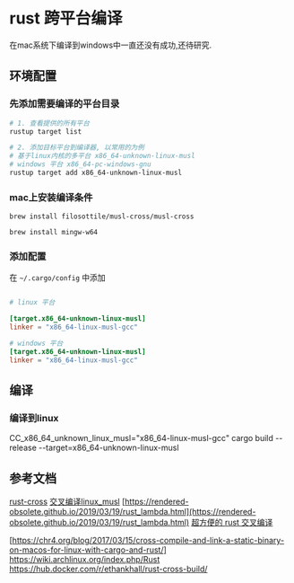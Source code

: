 rust 跨平台编译
===

在mac系统下编译到windows中一直还没有成功,还待研究.

## 环境配置
### 先添加需要编译的平台目录

```bash
# 1. 查看提供的所有平台
rustup target list 

# 2. 添加目标平台到编译器, 以常用的为例
# 基于linux内核的多平台 x86_64-unknown-linux-musl
# windows 平台 x86_64-pc-windows-gnu
rustup target add x86_64-unknown-linux-musl


```
### mac上安装编译条件

```
brew install filosottile/musl-cross/musl-cross

brew install mingw-w64
```

### 添加配置

在 ``~/.cargo/config`` 中添加

```conf

# linux 平台

[target.x86_64-unknown-linux-musl]
linker = "x86_64-linux-musl-gcc"

# windows 平台
[target.x86_64-unknown-linux-musl]
linker = "x86_64-linux-musl-gcc"
```

## 编译

### 编译到linux

CC_x86_64_unknown_linux_musl="x86_64-linux-musl-gcc" cargo build --release --target=x86_64-unknown-linux-musl


## 参考文档

[rust-cross](https://github.com/japaric/rust-cross)
[交叉编译linux_musl](https://www.andrew-thorburn.com/cross-compiling-a-simple-rust-web-app/)
[https://rendered-obsolete.github.io/2019/03/19/rust_lambda.html](https://rendered-obsolete.github.io/2019/03/19/rust_lambda.html)
[超方便的 rust 交叉编译](https://moevis.github.io/cheatsheet/2018/08/18/%E8%B6%85%E6%96%B9%E4%BE%BF%E7%9A%84-Rust-%E4%BA%A4%E5%8F%89%E7%BC%96%E8%AF%91.html)

[https://chr4.org/blog/2017/03/15/cross-compile-and-link-a-static-binary-on-macos-for-linux-with-cargo-and-rust/]
https://wiki.archlinux.org/index.php/Rust
https://hub.docker.com/r/ethankhall/rust-cross-build/